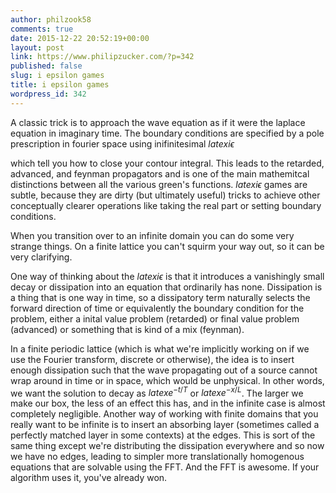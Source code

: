 ```yaml
---
author: philzook58
comments: true
date: 2015-12-22 20:52:19+00:00
layout: post
link: https://www.philipzucker.com/?p=342
published: false
slug: i epsilon games
title: i epsilon games
wordpress_id: 342
---
```


A classic trick is to approach the wave equation as if it were the laplace equation in imaginary time. The boundary conditions are specified by a pole prescription in fourier space using inifinitesimal $latex i \epsilon$

which tell you how to close your contour integral. This leads to the retarded, advanced, and feynman propagators and is one of the main mathemitcal distinctions between all the various green's functions. $latex i \epsilon$ games are subtle, because they are dirty (but ultimately useful) tricks to achieve other conceptually clearer operations like taking the real part or setting boundary conditions.

When you transition over to an infinite domain you can do some very strange things. On a finite lattice you can't squirm your way out, so it can be very clarifying.

One way of thinking about the $latex i \epsilon$ is that it introduces a vanishingly small decay or dissipation into an equation that ordinarily has none. Dissipation is a thing that is one way in time, so a dissipatory term naturally selects the forward direction of time or equivalently the boundary condition for the problem, either a inital value problem (retarded) or final value problem (advanced) or something that is kind of a mix (feynman).

In a finite periodic lattice (which is what we're implicitly working on if we use the Fourier transform, discrete or otherwise), the idea is to insert enough dissipation such that the wave propagating out of a source cannot wrap around in time or in space, which would be unphysical. In other words, we want the solution to decay as $latex e^{-t/T}$ or $latex e^{-x/L}$. The larger we make our box, the less of an effect this has, and in the infinite case is almost completely negligible. Another way of working with finite domains that you really want to be infinite is to insert an absorbing layer (sometimes called a perfectly matched layer in some contexts) at the edges. This is sort of the same thing except we're distributing the dissipation everywhere and so now we have no edges, leading to simpler more translationally homogenous equations that are solvable using the FFT. And the FFT is awesome. If your algorithm uses it, you've already won.
